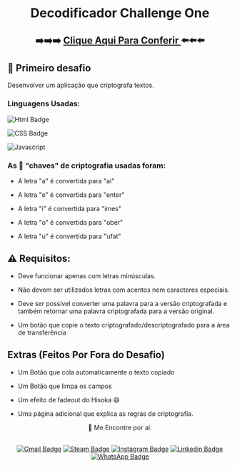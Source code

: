 <div align='center'>
  
# Decodificador Challenge One
## ➡️➡️➡️ <a href="https://matheussan99.github.io/Decodificador_Challenge_One/"> Clique Aqui Para Conferir <a/> ⬅️⬅️⬅️
  
  </div>
  
## 🔹 Primeiro desafio
Desenvolver um aplicação que criptografa textos.
  
### Linguagens Usadas:  
  
![Html Badge](https://img.shields.io/badge/HTML-239120?style=for-the-badge&logo=html5&logoColor=white)
  
![CSS Badge](https://img.shields.io/badge/CSS-239120?&style=for-the-badge&logo=css3&logoColor=white)

![Javascript](https://img.shields.io/badge/JavaScript-F7DF1E?style=for-the-badge&logo=javascript&logoColor=black)

### As 🔑 "chaves" de criptografia usadas foram:

- A letra "a" é convertida para "ai"

- A letra "e" é convertida para "enter"

- A letra "i" é convertida para "imes"

- A letra "o" é convertida para "ober"

- A letra "u" é convertida para "ufat"

## ⚠️ Requisitos:

- Deve funcionar apenas com letras minúsculas.

- Não devem ser utilizados letras com acentos nem caracteres especiais.

- Deve ser possível converter uma palavra para a versão criptografada e também retornar uma palavra criptografada para a versão original.

- Um botão que copie o texto criptografado/descriptografado para a área de transferência
 
## Extras (Feitos Por Fora do Desafio)

- Um Botão que cola automaticamente o texto copiado

- Um Botão que limpa os campos

- Um efeito de fadeout do Hisoka 😄

- Uma página adicional que explica as regras de criptografia.

<div align='center'>
 💬 Me Encontre por aí: <br/><br/>

 [![Gmail Badge](https://img.shields.io/badge/Gmail-D14836?style=for-the-badge&logo=gmail&logoColor=white)](mailto:99matheussan@gmail.com.br)
 [![Steam Badge](https://img.shields.io/badge/Steam-000000?style=for-the-badge&logo=steam&logoColor=white)](https://steamcommunity.com/id/Matheus_San/)
 [![Instagram Badge](https://img.shields.io/badge/Instagram-E4405F?style=for-the-badge&logo=instagram&logoColor=white)](https://www.instagram.com/matheussan_99/)
 [![Linkedin Badge](https://img.shields.io/badge/LinkedIn-0077B5?style=for-the-badge&logo=linkedin&logoColor=white)](https://www.linkedin.com/in/matheussan/)  
 [![WhatsApp Badge](https://img.shields.io/badge/WhatsApp-25D366?style=for-the-badge&logo=whatsapp&logoColor=white)](https://wa.me/+5511959216443) 
  </div>
